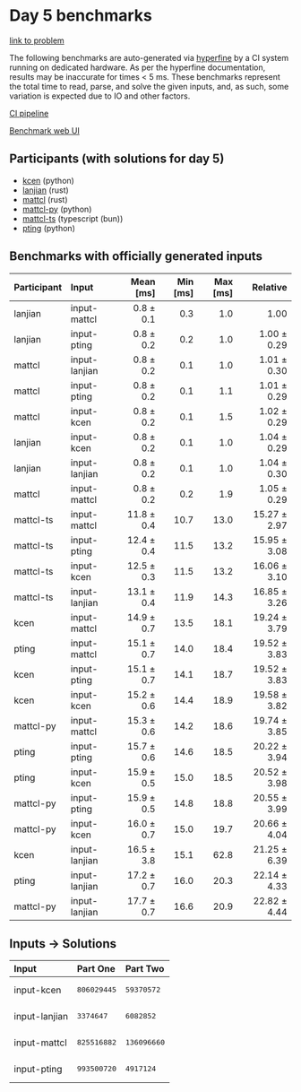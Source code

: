 # Day 5 benchmarks

[link to problem](https://adventofcode.com/2023/day/5)

The following benchmarks are auto-generated via
[hyperfine](https://github.com/sharkdp/hyperfine) by a CI system running on
dedicated hardware. As per the hyperfine documentation, results may be
inaccurate for times < 5 ms. These benchmarks represent the total time to read,
parse, and solve the given inputs, and, as such, some variation is expected due
to IO and other factors.

[CI pipeline](http://ci.papercode.net:8080/teams/main/pipelines/aoc2023)

[Benchmark web UI](https://aoc.ancalagon.black)


## Participants (with solutions for day 5)

- [kcen](https://github.com/kcen/aoc2023) (python)
- [lanjian](https://github.com/lanjian/aoc-2023) (rust)
- [mattcl](https://github.com/mattcl/aoc2023) (rust)
- [mattcl-py](https://github.com/mattcl/aoc2023-py) (python)
- [mattcl-ts](https://github.com/mattcl/aoc2023-js) (typescript (bun))
- [pting](https://github.com/pting/aoc2023) (python)


## Benchmarks with officially generated inputs

| Participant | Input | Mean [ms] | Min [ms] | Max [ms] | Relative |
|:---|:---|---:|---:|---:|---:|
| lanjian | input-mattcl | 0.8 ± 0.1 | 0.3 | 1.0 | 1.00 |
| lanjian | input-pting | 0.8 ± 0.2 | 0.2 | 1.0 | 1.00 ± 0.29 |
| mattcl | input-lanjian | 0.8 ± 0.2 | 0.1 | 1.0 | 1.01 ± 0.30 |
| mattcl | input-pting | 0.8 ± 0.2 | 0.1 | 1.1 | 1.01 ± 0.29 |
| mattcl | input-kcen | 0.8 ± 0.2 | 0.1 | 1.5 | 1.02 ± 0.29 |
| lanjian | input-kcen | 0.8 ± 0.2 | 0.1 | 1.0 | 1.04 ± 0.29 |
| lanjian | input-lanjian | 0.8 ± 0.2 | 0.1 | 1.0 | 1.04 ± 0.30 |
| mattcl | input-mattcl | 0.8 ± 0.2 | 0.2 | 1.9 | 1.05 ± 0.29 |
| mattcl-ts | input-mattcl | 11.8 ± 0.4 | 10.7 | 13.0 | 15.27 ± 2.97 |
| mattcl-ts | input-pting | 12.4 ± 0.4 | 11.5 | 13.2 | 15.95 ± 3.08 |
| mattcl-ts | input-kcen | 12.5 ± 0.3 | 11.5 | 13.2 | 16.06 ± 3.10 |
| mattcl-ts | input-lanjian | 13.1 ± 0.4 | 11.9 | 14.3 | 16.85 ± 3.26 |
| kcen | input-mattcl | 14.9 ± 0.7 | 13.5 | 18.1 | 19.24 ± 3.79 |
| pting | input-mattcl | 15.1 ± 0.7 | 14.0 | 18.4 | 19.52 ± 3.83 |
| kcen | input-pting | 15.1 ± 0.7 | 14.1 | 18.7 | 19.52 ± 3.83 |
| kcen | input-kcen | 15.2 ± 0.6 | 14.4 | 18.9 | 19.58 ± 3.82 |
| mattcl-py | input-mattcl | 15.3 ± 0.6 | 14.2 | 18.6 | 19.74 ± 3.85 |
| pting | input-pting | 15.7 ± 0.6 | 14.6 | 18.5 | 20.22 ± 3.94 |
| pting | input-kcen | 15.9 ± 0.5 | 15.0 | 18.5 | 20.52 ± 3.98 |
| mattcl-py | input-pting | 15.9 ± 0.5 | 14.8 | 18.8 | 20.55 ± 3.99 |
| mattcl-py | input-kcen | 16.0 ± 0.7 | 15.0 | 19.7 | 20.66 ± 4.04 |
| kcen | input-lanjian | 16.5 ± 3.8 | 15.1 | 62.8 | 21.25 ± 6.39 |
| pting | input-lanjian | 17.2 ± 0.7 | 16.0 | 20.3 | 22.14 ± 4.33 |
| mattcl-py | input-lanjian | 17.7 ± 0.7 | 16.6 | 20.9 | 22.82 ± 4.44 |


## Inputs -> Solutions

| Input | Part One | Part Two |
|:---|:---|:---|
|input-kcen|<pre>806029445</pre>|<pre>59370572</pre>|
|input-lanjian|<pre>3374647</pre>|<pre>6082852</pre>|
|input-mattcl|<pre>825516882</pre>|<pre>136096660</pre>|
|input-pting|<pre>993500720</pre>|<pre>4917124</pre>|